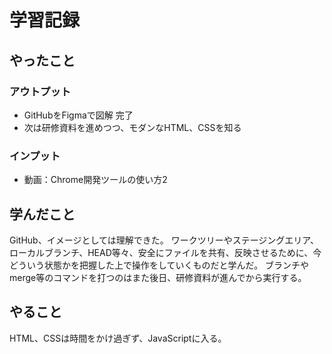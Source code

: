 # 学習記録

## やったこと

### アウトプット
- GitHubをFigmaで図解 完了
- 次は研修資料を進めつつ、モダンなHTML、CSSを知る

### インプット
- 動画：Chrome開発ツールの使い方2

## 学んだこと
GitHub、イメージとしては理解できた。
ワークツリーやステージングエリア、ローカルブランチ、HEAD等々、安全にファイルを共有、反映させるために、今どういう状態かを把握した上で操作をしていくものだと学んだ。
ブランチやmerge等のコマンドを打つのはまた後日、研修資料が進んでから実行する。

## やること
HTML、CSSは時間をかけ過ぎず、JavaScriptに入る。